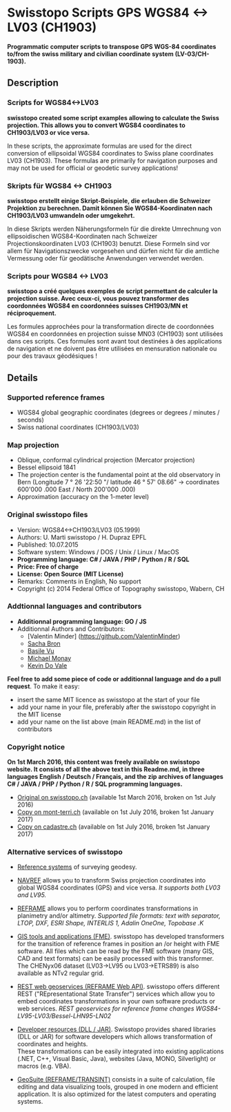 # Swisstopo Scripts GPS WGS84 <-> LV03 (CH1903)

**Programmatic computer scripts to transpose GPS WGS-84 coordinates to/from the swiss military and civilian coordinate system (LV-03/CH-1903).**

## Description

### Scripts for WGS84<->LV03

**swisstopo created some script examples allowing to calculate the Swiss projection. This allows you to convert WGS84 coordinates to CH1903/LV03 or vice versa.**

In these scripts, the approximate formulas are used for the direct conversion of ellipsoidal WGS84 coordinates to Swiss plane coordinates LV03 (CH1903).
These formulas are primarily for navigation purposes and may not be used for official or geodetic survey applications!

### Skripts für WGS84 <-> CH1903

**swisstopo erstellt einige Skript-Beispiele, die erlauben die Schweizer Projektion zu berechnen. Damit können Sie WGS84-Koordinaten nach CH1903/LV03 umwandeln oder umgekehrt.**

In diese Skripts werden Näherungsformeln für die direkte Umrechnung von ellipsoidischen WGS84-Koordinaten nach Schweizer Projectionskoordinaten LV03 (CH1903) benutzt.
Diese Formeln sind vor allem für Navigationszwecke vorgesehen und dürfen nicht für die amtliche Vermessung oder für geodätische Anwendungen verwendet werden.

### Scripts pour WGS84 <-> LV03

**swisstopo a créé quelques exemples de script permettant de calculer la projection suisse. Avec ceux-ci, vous pouvez transformer des coordonnées WGS84 en coordonnées suisses CH1903/MN et réciproquement.**

Les formules approchées pour la transformation directe de coordonnées WGS84 en coordonnées en projection suisse MN03 (CH1903) sont utilisées dans ces scripts.
Ces formules sont avant tout destinées à des applications de navigation et ne doivent pas être utilisées en mensuration nationale ou pour des travaux géodésiques !

## Details

### Supported reference frames

- WGS84 global geographic coordinates (degrees or degrees / minutes / seconds)
- Swiss national coordinates (CH1903/LV03)


### Map projection

- Oblique, conformal cylindrical projection (Mercator projection)
- Bessel ellipsoid 1841
- The projection center is the fundamental point at the old observatory in Bern (Longitude 7 ° 26 '22:50 "/ latitude 46 ° 57' 08.66" -> coordinates 600'000 .000 East / North 200'000 .000)
- Approximation (accuracy on the 1-meter level)

### Original swisstopo files

- Version: WGS84<->CH1903/LV03 (05.1999)
- Authors: U. Marti swisstopo / H. Dupraz EPFL
- Published: 10.07.2015
- Software system:	Windows / DOS / Unix / Linux / MacOS
- **Programming language:	C# / JAVA / PHP / Python / R / SQL**
- **Price:	Free of charge**
- **License:	Open Source (MIT License)**
- Remarks:	Comments in English, No support
- Copyright (c) 2014 Federal Office of Topography swisstopo, Wabern, CH

### Addtionnal languages and contributors

- **Additionnal programming language: GO / JS**
- Additionnal Authors and Contributors:
	- [Valentin Minder] (https://github.com/ValentinMinder)
	- [Sacha Bron](https://github.com/BinaryBrain)
	- [Basile Vu](https://github.com/Flagoul)
	- [Michael Monay](https://github.com/micmonay)
	- [Kevin Do Vale](https://github.com/KDVL)

**Feel free to add some piece of code or additionnal language and do a pull request**. To make it easy:

- insert the same MIT licence as swisstopo at the start of your file
- add your name in your file, preferably after the swisstopo copyright in the MIT license
- add your name on the list above (main README.md) in the list of contributors

### Copyright notice

**On 1st March 2016, this content was freely available on swisstopo website. It consists of all the above text in this Readme.md, in three languages English / Deutsch / Français, and the zip archives of languages C# / JAVA / PHP / Python / R / SQL programming languages.**

- [Original on swisstopo.ch](http://www.swisstopo.admin.ch/internet/swisstopo/en/home/products/software/products/skripts.html) (available 1st March 2016, broken on 1st July 2016)
- [Copy on mont-terri.ch](http://www.mont-terri.ch/internet/swisstopo/en/home/products/software/products/skripts.html) (available on 1st July 2016, broken 1st January 2017)
- [Copy on cadastre.ch](https://www.cadastre.ch/internet/swisstopo/en/home/products/software/products/skripts.html) (available on 1st July 2016, broken 1st January 2017)

### Alternative services of swisstopo

- [Reference systems](https://www.swisstopo.admin.ch/en/knowledge-facts/surveying-geodesy/reference-systems.html) of surveying geodesy.

- [NAVREF](https://www.swisstopo.admin.ch/en/maps-data-online/calculation-services/navref.html) allows you to transform Swiss projection coordinates into global WGS84 coordinates (GPS) and vice versa.
*It supports both LV03 and LV95.*

- [REFRAME](https://www.swisstopo.admin.ch/en/maps-data-online/calculation-services/reframe.html) allows you to perform coordinates transformations in planimetry and/or altimetry.
*Supported file formats: text with separator, LTOP, DXF, ESRI Shape, INTERLIS 1, Adalin OneOne, Topobase .K*

- [GIS tools and applications (FME)](https://shop.swisstopo.admin.ch/en/products/geo_software/GIS_info). swisstopo has developed transformers for the transition of reference frames in position an /or height with FME software. All files which can be read by the FME software (many GIS, CAD and text formats) can be easily processed with this transformer. The CHENyx06 dataset (LV03->LV95 ou LV03->ETRS89) is also available as NTv2 regular grid.

- [REST web geoservices (REFRAME Web API)](https://www.swisstopo.admin.ch/en/maps-data-online/calculation-services/m2m.html). swisstopo offers different REST ("REpresentational State Transfer") services which allow you to embed coordinates transformations in your own software products or web services. *REST geoservices for reference frame changes WGS84-LV95-LV03/Bessel-LHN95-LN02*

- [Developer resources (DLL / JAR)](https://shop.swisstopo.admin.ch/en/products/geo_software/DLL_info). Swisstopo provides shared libraries (DLL or JAR) for software developers which allows transformation of coordinates and heights. <br>These transformations can be easily integrated into existing applications (.NET, C++, Visual Basic, Java), websites (Java, MONO, Silverlight) or macros (e.g. VBA).

- [GeoSuite (REFRAME/TRANSINT)](https://shop.swisstopo.admin.ch/en/products/geo_software/GeoSuite_info) consists in a suite of calculation, file editing and data visualizing tools, grouped in one modern and efficient application. It is also optimized for the latest computers and operating systems.
